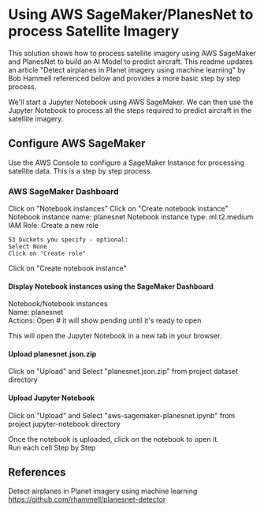 Using AWS SageMaker/PlanesNet to process Satellite Imagery  
===========================================

This solution shows how to process satellite imagery using AWS SageMaker and PlanesNet to build an AI Model to predict aircraft. This readme updates an article "Detect airplanes in Planet imagery using machine learning" by Bob Hammell referenced below and provides a more basic step by step process.

We'll start a Jupyter Notebook using AWS SageMaker.  We can then use the Jupyter Notebook to process all the steps required to predict aircraft in the satellite imagery.


## Configure AWS SageMaker
Use the AWS Console to configure a SageMaker Instance for processing satellite data.  This is a step by step process.

### AWS SageMaker Dashboard
Click on "Notebook instances"
Click on "Create notebook instance"
Notebook instance name: planesnet 
Notebook instance type: ml.t2.medium  
IAM Role: Create a new role  
```
S3 buckets you specify - optional:
Select None
Click on "Create role"
```
Click on "Create notebook instance"

#### Display Notebook instances using the SageMaker Dashboard
Notebook/Notebook instances  
Name: planesnet  
Actions: Open  # it will show pending until it's ready to open

This will open the Jupyter Notebook in a new tab in your browser.

#### Upload planesnet.json.zip
Click on "Upload" and Select "planesnet.json.zip" from project dataset directory 


#### Upload Jupyter Notebook
Click on "Upload" and Select "aws-sagemaker-planesnet.ipynb" from project jupyter-notebook directory 

Once the notebook is uploaded, click on the notebook to open it.  
Run each cell Step by Step

## References
Detect airplanes in Planet imagery using machine learning  
https://github.com/rhammell/planesnet-detector